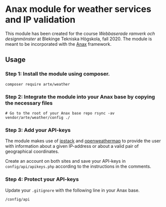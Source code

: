 Anax module for weather services and IP validation
==================================================

This module has been created for the course *Webbaserade ramverk och designmönster* at Blekinge Tekniska Högskola, fall 2020. The module is meant to be incorporated with the [Anax](https://github.com/canax/anax-ramverk1-me) framework.

## Usage

### Step 1: Install the module using composer.

`composer require arte/weather`

### Step 2: Integrate the module into your Anax base by copying the necessary files

`# Go to the root of your Anax base repo
rsync -av vendor/arte/weather/config ./`

### Step 3: Add your API-keys

The module makes use of [ipstack](https://ipstack.com/) and [openweathermap](https://openweathermap.org/) to provide the user with information about a given IP-address or about a valid pair of geographical coordinates.

Create an account on both sites and save your API-keys in `config/api/apikeys.php` according to the instructions in the comments.

### Step 4: Protect your API-keys

Update your `.gitignore` with the following line in your Anax base.

`/config/api`
